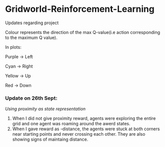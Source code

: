 # Gridworld-Reinforcement-Learning
Updates regarding project

Colour represents the direction of the max Q-value(i.e action corresponding to the maximum Q value). 

In plots:

Purple -> Left

Cyan -> Right

Yellow -> Up

Red -> Down


### Update on 26th Sept:

*Using proximity as state representation*
1. When I did not give proximity reward, agents were exploring the entire grid and one agent was roaming around the awerd states.
2. When I gave reward as -distance, the agents were stuck at both corners near starting points and never crossing each other. They are also showing signs of maintaing distance.
